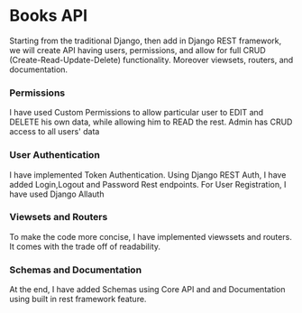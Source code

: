 # Books API
Starting from the traditional Django, then add in Django REST framework, we will create API having users, permissions, and allow for full CRUD (Create-Read-Update-Delete) functionality. Moreover viewsets, routers, and documentation.

### Permissions
I have used Custom Permissions to allow particular user to EDIT and DELETE his own data, while allowing him to READ the rest. Admin has CRUD access to all users' data

### User Authentication
I have implemented Token Authentication. Using Django REST Auth, I have added Login,Logout and Password Rest endpoints. For User Registration, I have used Django Allauth

### Viewsets and Routers
To make the code more concise, I have implemented viewssets and routers. It comes with the trade off of readability.

### Schemas and Documentation
At the end, I have added Schemas using Core API and and Documentation using built in rest framework feature.
